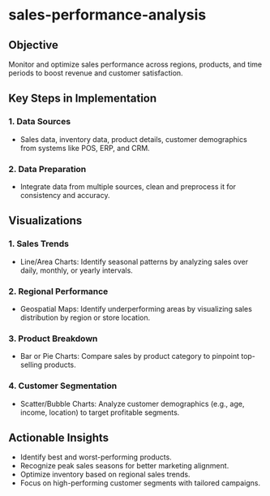 # sales-performance-analysis
## Objective
Monitor and optimize sales performance across regions, products, and time periods to boost revenue and customer satisfaction.

## Key Steps in Implementation
### 1.	Data Sources
 - Sales data, inventory data, product details, customer demographics from systems like POS, ERP, and CRM.
### 2.	Data Preparation
 - Integrate data from multiple sources, clean and preprocess it for consistency and accuracy.

## Visualizations
### 1.	Sales Trends
 - Line/Area Charts: Identify seasonal patterns by analyzing sales over daily, monthly, or yearly intervals.
### 2.	Regional Performance
 - Geospatial Maps: Identify underperforming areas by visualizing sales distribution by region or store location.
### 3.	Product Breakdown
 - Bar or Pie Charts: Compare sales by product category to pinpoint top-selling products.
### 4.	Customer Segmentation
 - Scatter/Bubble Charts: Analyze customer demographics (e.g., age, income, location) to target profitable segments.

## Actionable Insights
 - Identify best and worst-performing products.
 - Recognize peak sales seasons for better marketing alignment.
 - Optimize inventory based on regional sales trends.
 - Focus on high-performing customer segments with tailored campaigns.
